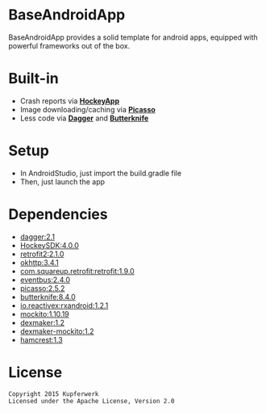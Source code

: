 BaseAndroidApp
==============
BaseAndroidApp provides a solid template for android apps, equipped with powerful frameworks out of the box.

# Built-in
- Crash reports via [**HockeyApp**](http://hockeyapp.net/)
- Image downloading/caching via [**Picasso**](http://square.github.io/picasso/)
- Less code via [**Dagger**](http://square.github.io/dagger/) and [**Butterknife**](http://jakewharton.github.io/butterknife/)

# Setup
- In AndroidStudio, just import the build.gradle file
- Then, just launch the app

# Dependencies
- [dagger:2.1](https://github.com/google/dagger)
- [HockeySDK:4.0.0](https://github.com/bitstadium/HockeySDK-Android)
- [retrofit2:2.1.0](https://github.com/square/retrofit)
- [okhttp:3.4.1](https://github.com/square/okhttp)
- [com.squareup.retrofit:retrofit:1.9.0](http://square.github.io/retrofit/)
- [eventbus:2.4.0](https://github.com/greenrobot/EventBus)
- [picasso:2.5.2](http://square.github.io/picasso/)
- [butterknife:8.4.0](http://jakewharton.github.io/butterknife/)
- [io.reactivex:rxandroid:1.2.1](https://github.com/ReactiveX/RxAndroid)
- [mockito:1.10.19](https://github.com/mockito/mockito)
- [dexmaker:1.2](http://mvnrepository.com/artifact/com.google.dexmaker/dexmaker/1.2)
- [dexmaker-mockito:1.2](http://mvnrepository.com/artifact/com.google.dexmaker/dexmaker-mockito/1.2)
- [hamcrest:1.3](https://github.com/hamcrest)

# License
	Copyright 2015 Kupferwerk
	Licensed under the Apache License, Version 2.0

